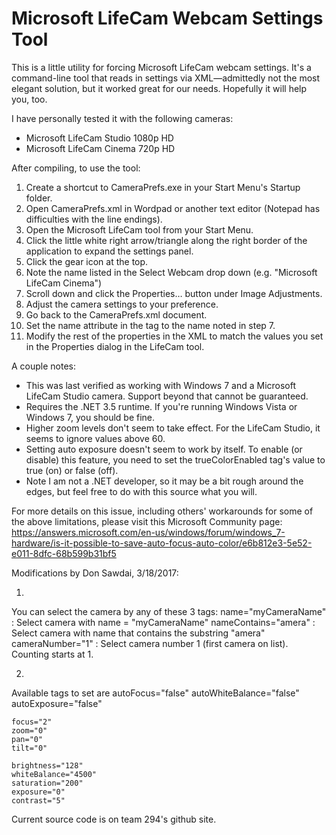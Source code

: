# Microsoft LifeCam Webcam Settings Tool

This is a little utility for forcing Microsoft LifeCam webcam settings. It's a command-line tool that reads in settings via XML—admittedly not the most elegant solution, but it worked great for our needs. Hopefully it will help you, too.

I have personally tested it with the following cameras:

- Microsoft LifeCam Studio 1080p HD
- Microsoft LifeCam Cinema 720p HD

After compiling, to use the tool: 

1. Create a shortcut to CameraPrefs.exe in your Start Menu's Startup folder.
1. Open CameraPrefs.xml in Wordpad or another text editor (Notepad has difficulties with the line endings).
1. Open the Microsoft LifeCam tool from your Start Menu.
1. Click the little white right arrow/triangle along the right border of the application to expand the settings panel.
1. Click the gear icon at the top.
1. Note the name listed in the Select Webcam drop down (e.g. "Microsoft LifeCam Cinema")
1. Scroll down and click the Properties… button under Image Adjustments.
1. Adjust the camera settings to your preference.
1. Go back to the CameraPrefs.xml document.
1. Set the name attribute in the <camera> tag to the name noted in step 7.
1. Modify the rest of the properties in the XML to match the values you set in the Properties dialog in the LifeCam tool.

A couple notes:

- This was last verified as working with Windows 7 and a Microsoft LifeCam Studio camera. Support beyond that cannot be guaranteed.
- Requires the .NET 3.5 runtime. If you're running Windows Vista or Windows 7, you should be fine.
- Higher zoom levels don't seem to take effect. For the LifeCam Studio, it seems to ignore values above 60.
- Setting auto exposure doesn't seem to work by itself. To enable (or disable) this feature, you need to set the trueColorEnabled tag's value to true (on) or false (off).
- Note I am not a .NET developer, so it may be a bit rough around the edges, but feel free to do with this source what you will.

For more details on this issue, including others' workarounds for some of the above limitations, please visit this Microsoft Community page: https://answers.microsoft.com/en-us/windows/forum/windows_7-hardware/is-it-possible-to-save-auto-focus-auto-color/e6b812e3-5e52-e011-8dfc-68b599b31bf5


Modifications by Don Sawdai, 3/18/2017:

1.
You can select the camera by any of these 3 tags:
	name="myCameraName" : Select camera with name = "myCameraName"
	nameContains="amera" : Select camera with name that contains the substring "amera"
	cameraNumber="1" : Select camera number 1 (first camera on list).  Counting starts at 1.

2.
Available tags to set are
	autoFocus="false"
	autoWhiteBalance="false"
	autoExposure="false"
			
	focus="2"
	zoom="0"
	pan="0"
	tilt="0"
			
	brightness="128"
	whiteBalance="4500"
	saturation="200"
	exposure="0"
	contrast="5"

Current source code is on team 294's github site.

